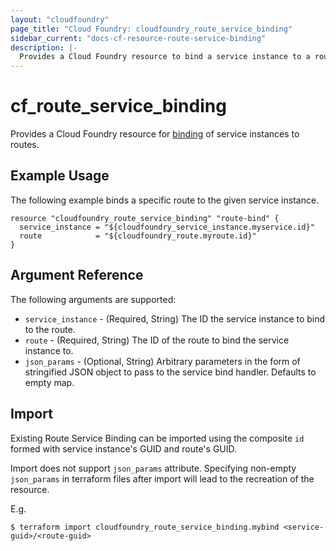 ```yaml
---
layout: "cloudfoundry"
page_title: "Cloud Foundry: cloudfoundry_route_service_binding"
sidebar_current: "docs-cf-resource-route-service-binding"
description: |-
  Provides a Cloud Foundry resource to bind a service instance to a route.
---
```


# cf\_route\_service\_binding

Provides a Cloud Foundry resource for [binding](https://docs.cloudfoundry.org/devguide/services/route-binding.html#bind) of service instances to routes.

## Example Usage

The following example binds a specific route to the given service instance.

```
resource "cloudfoundry_route_service_binding" "route-bind" {
  service_instance = "${cloudfoundry_service_instance.myservice.id}"
  route            = "${cloudfoundry_route.myroute.id}"
}
```

## Argument Reference

The following arguments are supported:

* `service_instance` - (Required, String) The ID the service instance to bind to the route.
* `route` - (Required, String) The ID of the route to bind the service instance to.
* `json_params` - (Optional, String) Arbitrary parameters in the form of stringified JSON object to pass to the service bind handler. Defaults to empty map.

## Import

Existing Route Service Binding can be imported using the composite `id` formed
with service instance's GUID and route's GUID.

Import does not support `json_params` attribute. Specifying non-empty `json_params` in
terraform files after import will lead to the recreation of the resource.

E.g.

```
$ terraform import cloudfoundry_route_service_binding.mybind <service-guid>/<route-guid>
```
